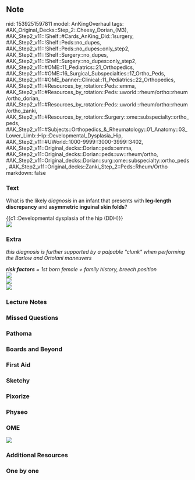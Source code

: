## Note
nid: 1539251597811
model: AnKingOverhaul
tags: #AK_Original_Decks::Step_2::Cheesy_Dorian_(M3), #AK_Step2_v11::!Shelf::#Cards_AnKing_Did::1surgery, #AK_Step2_v11::!Shelf::Peds::no_dupes, #AK_Step2_v11::!Shelf::Peds::no_dupes::only_step2, #AK_Step2_v11::!Shelf::Surgery::no_dupes, #AK_Step2_v11::!Shelf::Surgery::no_dupes::only_step2, #AK_Step2_v11::#OME::11_Pediatrics::21_Orthopedics, #AK_Step2_v11::#OME::16_Surgical_Subspecialties::17_Ortho_Peds, #AK_Step2_v11::#OME_banner::Clinical::11_Pediatrics::22_Orthopedics, #AK_Step2_v11::#Resources_by_rotation::Peds::emma, #AK_Step2_v11::#Resources_by_rotation::Peds::uworld::rheum/ortho::rheum/ortho_dorian, #AK_Step2_v11::#Resources_by_rotation::Peds::uworld::rheum/ortho::rheum/ortho_zanki, #AK_Step2_v11::#Resources_by_rotation::Surgery::ome::subspecialty::ortho_peds, #AK_Step2_v11::#Subjects::Orthopedics_&_Rheumatology::01_Anatomy::03_Lower_Limb::Hip::Developmental_Dysplasia_Hip, #AK_Step2_v11::#UWorld::1000-9999::3000-3999::3402, #AK_Step2_v11::Original_decks::Dorian::peds::emma, #AK_Step2_v11::Original_decks::Dorian::peds::uw::rheum/ortho, #AK_Step2_v11::Original_decks::Dorian::surg::ome::subspecialty::ortho_peds, #AK_Step2_v11::Original_decks::Zanki_Step_2::Peds::Rheum/Ortho
markdown: false

### Text
What is the likely <i>diagnosis</i> in an infant that presents with
<b>leg-length discrepancy</b> and <b>asymmetric inguinal skin
folds</b>?
<div>
  {{c1::Developmental dysplasia of the hip (DDH)}}
</div>
<div><img src="paste-895380422131713.jpg"></div>

### Extra
<i>this diagnosis is further supported by a palpable "clunk" when
performing the Barlow and Ortolani maneuvers</i>
<div>
  <i><b>risk factors</b> = 1st born female + family history, breech
  position</i>
  <div>
    <div>
      <i><img src="DDH.png"></i>
    </div>
    <div>
      <i><img src="lotta%20pics%201.png"></i>
    </div>
    <div>
      <i><img src="so%20many%20pic%20s%202.png"></i>
    </div>
  </div>
</div>

### Lecture Notes


### Missed Questions


### Pathoma


### Boards and Beyond


### First Aid


### Sketchy


### Pixorize


### Physeo


### OME
<div class="ome-widget">
  <a href=
  "https://onlinemeded.org/spa/pediatrics/orthopedics/acquire?ref=anki">
  <img src="_OME_AnkiFlashcards_Lesson_3.png"></a>
</div>

### Additional Resources


### One by one

